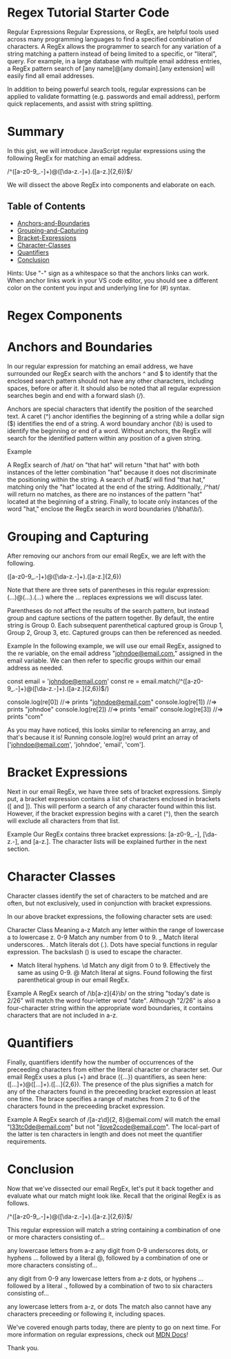 # Regex Tutorial Starter Code

Regular Expressions
Regular Expressions, or RegEx, are helpful tools used across many programming languages to find a specified combination of characters. A RegEx allows the programmer to search for any variation of a string matching a pattern instead of being limited to a specific, or "literal", query. For example, in a large database with multiple email address entries, a RegEx pattern search of [any name]@[any domain].[any extension] will easily find all email addresses.

In addition to being powerful search tools, regular expressions can be applied to validate formatting (e.g. passwords and email address), perform quick replacements, and assist with string splitting.

# Summary
In this gist, we will introduce JavaScript regular expressions using the following RegEx for matching an email address.

/^([a-z0-9_\.-]+)@([\da-z\.-]+)\.([a-z\.]{2,6})$/

We will dissect the above RegEx into components and elaborate on each.

## Table of Contents 
* [Anchors-and-Boundaries](#Anchors-and-Boundaries)
* [Grouping-and-Capturing](#Grouping-and-Capturing)
* [Bracket-Expressions](#Bracket-Expressions)
* [Character-Classes](#Character-Classes)
* [Quantifiers](#Quantifiers)
* [Conclusion](#Conclusion)

Hints: Use "-" sign as a whitespace so that the anchors links can work. When anchor links work in your VS code editor, you should see a different color on the content you input and underlying line for (#) syntax.
# Regex Components

# Anchors and Boundaries
In our regular expression for matching an email address, we have surrounded our RegEx search with the anchors ^ and $ to identify that the enclosed search pattern should not have any other characters, including spaces, before or after it. It should also be noted that all regular expression searches begin and end with a forward slash (/).

Anchors are special characters that identify the position of the searched text. A caret (^) anchor identifies the beginning of a string while a dollar sign ($) identifies the end of a string. A word boundary anchor (\b) is used to identify the beginning or end of a word. Without anchors, the RegEx will search for the identified pattern within any position of a given string.

Example

A RegEx search of /hat/ on "that hat" will return "that hat" with both instances of the letter combination "hat" because it does not discriminate the positioning within the string. A search of /hat$/ will find "that hat," matching only the "hat" located at the end of the string. Additionally, /^hat/ will return no matches, as there are no instances of the pattern "hat" located at the beginning of a string. Finally, to locate only instances of the word "hat," enclose the RegEx search in word boundaries (/\bhat\b/).

# Grouping and Capturing
After removing our anchors from our email RegEx, we are left with the following.

([a-z0-9_\.-]+)@([\da-z\.-]+)\.([a-z\.]{2,6})

Note that there are three sets of parentheses in this regular expression: (...)@(...)\.(...) where the ... replaces expressions we will discuss later.

Parentheses do not affect the results of the search pattern, but instead group and capture sections of the pattern together. By default, the entire string is Group 0. Each subsequent parenthetical captured group is Group 1, Group 2, Group 3, etc. Captured groups can then be referenced as needed.

Example
In the following example, we will use our email RegEx, assigned to the re variable, on the email address "johndoe@email.com," assigned in the email variable. We can then refer to specific groups within our email address as needed.

const email = 'johndoe@email.com'
const re = email.match(/^([a-z0-9_\.-]+)@([\da-z\.-]+)\.([a-z\.]{2,6})$/)

console.log(re[0]) //=> prints "johndoe@email.com"
console.log(re[1]) //=> prints "johndoe"
console.log(re[2]) //=> prints "email"
console.log(re[3]) //=> prints "com"

As you may have noticed, this looks similar to referencing an array, and that's because it is! Running console.log(re) would print an array of ['johndoe@email.com', 'johndoe', 'email', 'com'].

# Bracket Expressions
Next in our email RegEx, we have three sets of bracket expressions. Simply put, a bracket expression contains a list of characters enclosed in brackets ([ and ]). This will perform a search of any character found within this list. However, if the bracket expression begins with a caret (^), then the search will exclude all characters from that list.

Example
Our RegEx contains three bracket expressions: [a-z0-9_\.-], [\da-z\.-], and [a-z\.]. The character lists will be explained further in the next section.

# Character Classes
Character classes identify the set of characters to be matched and are often, but not exclusively, used in conjunction with bracket expressions.

In our above bracket expressions, the following character sets are used:

Character Class	Meaning
a-z	Match any letter within the range of lowercase a to lowercase z.
0-9	Match any number from 0 to 9.
_	Match literal underscores.
\.	Match literals dot (.). Dots have special functions in regular expression. The backslash (\) is used to escape the character.
-	Match literal hyphens.
\d	Match any digit from 0 to 9. Effectively the same as using 0-9.
@	Match literal at signs. Found following the first parenthetical group in our email RegEx.

Example
A RegEx search of /\b[a-z]{4}\b/ on the string "today's date is 2/26" will match the word four-letter word "date". Although "2/26" is also a four-character string within the appropriate word boundaries, it contains characters that are not included in a-z.

# Quantifiers
Finally, quantifiers identify how the number of occurrences of the preceeding characters from either the literal character or character set. Our email RegEx uses a plus (+) and brace ({...}) quantifiers, as seen here: ([...]+)@([...]+)\.([...]{2,6}). The presence of the plus signifies a match for any of the characters found in the preceeding bracket expression at least one time. The brace specifies a range of matches from 2 to 6 of the characters found in the preceeding bracket expression.

Example
A RegEx search of /[a-z\d]{2, 8}@email\.com/ will match the email "l33tc0de@email.com" but not "ilove2code@email.com". The local-part of the latter is ten characters in length and does not meet the quantifier requirements.

# Conclusion
Now that we've dissected our email RegEx, let's put it back together and evaluate what our match might look like. Recall that the original RegEx is as follows.

/^([a-z0-9_\.-]+)@([\da-z\.-]+)\.([a-z\.]{2,6})$/

This regular expression will match a string containing a combination of one or more characters consisting of...

any lowercase letters from a-z
any digit from 0-9
underscores
dots, or
hyphens
... followed by a literal @, followed by a combination of one or more characters consisting of...

any digit from 0-9
any lowercase letters from a-z
dots, or
hyphens
... followed by a literal ., followed by a combination of two to six characters consisting of...

any lowercase letters from a-z, or
dots
The match also cannot have any characters preceeding or following it, including spaces.

We've covered enough parts today, there are plenty to go on next time. For more information on regular expressions, check out [MDN Docs](https://developer.mozilla.org/en-US/docs/Web/JavaScript/Guide/Regular_Expressions)!

Thank you. 